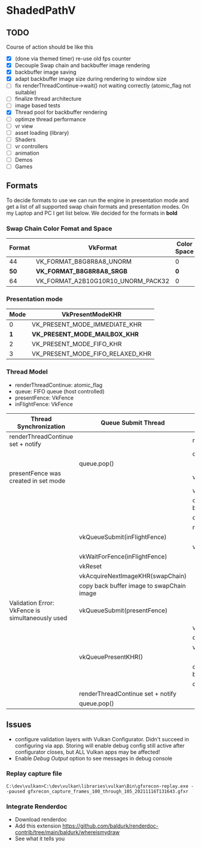 # ShadedPathV

## TODO
Course of action should be like this

- [x] \(done via themed timer) re-use old fps counter
- [x] Decouple Swap chain and backbuffer image rendering
- [x] backbuffer image saving
- [x] adapt backbuffer image size during rendering to window size
- [ ] fix renderThreadContinue->wait() not waiting correctly (atomic_flag not suitable)
- [ ] finalize thread architecture
- [ ] image based tests
- [x] Thread pool for backbuffer rendering
- [ ] optimze thread performance
- [ ] vr view
- [ ] asset loading (library)
- [ ] Shaders
- [ ] vr controllers
- [ ] animation
- [ ] Demos
- [ ] Games

## Formats

To decide formats to use we can run the engine in presentation mode and get a list of all supported swap chain formats and presentation modes. On my Laptop and PC I get list below. We decided for the formats in **bold**

### Swap Chain Color Fomat and Space
| Format | VkFormat | Color Space | VkColorSpaceKHR |
| --- | --- | --- | --- |
| 44 | VK_FORMAT_B8G8R8A8_UNORM | 0 | VK_COLOR_SPACE_SRGB_NONLINEAR_KHR |
| **50** | **VK_FORMAT_B8G8R8A8_SRGB** | **0** | **VK_COLOR_SPACE_SRGB_NONLINEAR_KHR** |
| 64 | VK_FORMAT_A2B10G10R10_UNORM_PACK32 | 0 | VK_COLOR_SPACE_SRGB_NONLINEAR_KHR |

### Presentation mode

| Mode | VkPresentModeKHR |
| --- | --- | 
| 0 | VK_PRESENT_MODE_IMMEDIATE_KHR |
| **1** | **VK_PRESENT_MODE_MAILBOX_KHR** | 
| 2 | VK_PRESENT_MODE_FIFO_KHR | 
| 3 | VK_PRESENT_MODE_FIFO_RELAXED_KHR | 

### Thread Model

* renderThreadContinue: atomic_flag
* queue: FIFO queue (host controlled)
* presentFence: VkFence
* inFlightFence: VkFence

| **Thread Synchronization**  | Queue Submit Thread | Render Threads |
| -------------             | ------ | ------ |
| renderThreadContinue set + notify               |                  | renderThreadContinue->wait() |
|                                                 |                  | drawFrame() |
|                                                 | queue.pop()      |             |
| presentFence was created in set mode            |                  | vkWaitForFences(presentFence) |
|                                                 |                  | vkReset |
|                                                 |                  | create graphics command buffers |
|                                                 |                  | queue.push() |
|                                                 |                  | renderThreadContinue->wait() |
|                                                 | vkQueueSubmit(inFlightFence) | |
|                                                 |                  | vkWaitForFences(presentFence) |
|                                                 | vkWaitForFence(inFlightFence) |
|                                                 | vkReset |
|                                                 | vkAcquireNextImageKHR(swapChain) |
|                                                 | copy back buffer image to swapChain image |
| Validation Error: VkFence is simultaneously used | vkQueueSubmit(presentFence) | |
|                                                 |                  | vkReset |
|                                                 |                  | drawFrame() |
|                                                 |                  | vkWaitForFences(presentFence) |
|                                                 | vkQueuePresentKHR() |
|                                                 |                  | create graphics command buffers |
|                                                 |                  | queue.push() |
|                                                 | renderThreadContinue set + notify
|                                                 | queue.pop()      |             |

## Issues

* configure validation layers with Vulkan Configurator. Didn't succeed in configuring via app. Storing will enable debug config still active after configurator closes, but ALL Vulkan apps may be affected!
* Enable *Debug Output* option to see messages in debug console 

### Replay capture file

```C:\dev\vulkan>C:\dev\vulkan\libraries\vulkan\Bin\gfxrecon-replay.exe --paused gfxrecon_capture_frames_100_through_105_20211116T131643.gfxr```

### Integrate Renderdoc
* Download renderdoc
* Add this extension https://github.com/baldurk/renderdoc-contrib/tree/main/baldurk/whereismydraw
* See what it tells you

